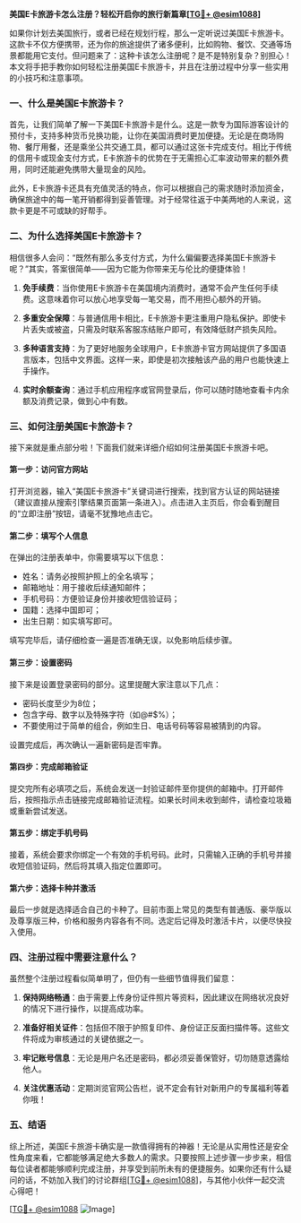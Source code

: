 **美国E卡旅游卡怎么注册？轻松开启你的旅行新篇章[[TG💪+ @esim1088](https://t.me/s/esim1088)]**

如果你计划去美国旅行，或者已经在规划行程，那么一定听说过美国E卡旅游卡。这款卡不仅方便携带，还为你的旅途提供了诸多便利，比如购物、餐饮、交通等场景都能用它支付。但问题来了：这种卡该怎么注册呢？是不是特别复杂？别担心！本文将手把手教你如何轻松注册美国E卡旅游卡，并且在注册过程中分享一些实用的小技巧和注意事项。

### 一、什么是美国E卡旅游卡？

首先，让我们简单了解一下美国E卡旅游卡是什么。这是一款专为国际游客设计的预付卡，支持多种货币兑换功能，让你在美国消费时更加便捷。无论是在商场购物、餐厅用餐，还是乘坐公共交通工具，都可以通过这张卡完成支付。相比于传统的信用卡或现金支付方式，E卡旅游卡的优势在于无需担心汇率波动带来的额外费用，同时还能避免携带大量现金的风险。

此外，E卡旅游卡还具有充值灵活的特点，你可以根据自己的需求随时添加资金，确保旅途中的每一笔开销都得到妥善管理。对于经常往返于中美两地的人来说，这款卡更是不可或缺的好帮手。

### 二、为什么选择美国E卡旅游卡？

相信很多人会问：“既然有那么多支付方式，为什么偏偏要选择美国E卡旅游卡呢？”其实，答案很简单——因为它能为你带来无与伦比的便捷体验！

1. **免手续费**：当你使用E卡旅游卡在美国境内消费时，通常不会产生任何手续费。这意味着你可以放心地享受每一笔交易，而不用担心额外的开销。
   
2. **多重安全保障**：与普通信用卡相比，E卡旅游卡更注重用户隐私保护。即使卡片丢失或被盗，只需及时联系客服冻结账户即可，有效降低财产损失风险。

3. **多种语言支持**：为了更好地服务全球用户，E卡旅游卡官方网站提供了多国语言版本，包括中文界面。这样一来，即使是初次接触该产品的用户也能快速上手操作。

4. **实时余额查询**：通过手机应用程序或官网登录后，你可以随时随地查看卡内余额及消费记录，做到心中有数。

### 三、如何注册美国E卡旅游卡？

接下来就是重点部分啦！下面我们就来详细介绍如何注册美国E卡旅游卡吧。

#### 第一步：访问官方网站

打开浏览器，输入“美国E卡旅游卡”关键词进行搜索，找到官方认证的网站链接（建议直接从搜索引擎结果页面第一条进入）。点击进入主页后，你会看到醒目的“立即注册”按钮，请毫不犹豫地点击它。

#### 第二步：填写个人信息

在弹出的注册表单中，你需要填写以下信息：
- 姓名：请务必按照护照上的全名填写；
- 邮箱地址：用于接收后续通知邮件；
- 手机号码：方便验证身份并接收短信验证码；
- 国籍：选择中国即可；
- 出生日期：如实填写即可。

填写完毕后，请仔细检查一遍是否准确无误，以免影响后续步骤。

#### 第三步：设置密码

接下来是设置登录密码的部分。这里提醒大家注意以下几点：
- 密码长度至少为8位；
- 包含字母、数字以及特殊字符（如@#$%）；
- 不要使用过于简单的组合，例如生日、电话号码等容易被猜到的内容。

设置完成后，再次确认一遍新密码是否牢靠。

#### 第四步：完成邮箱验证

提交完所有必填项之后，系统会发送一封验证邮件至你提供的邮箱中。打开邮件后，按照指示点击链接完成邮箱验证流程。如果长时间未收到邮件，请检查垃圾箱或重新尝试发送。

#### 第五步：绑定手机号码

接着，系统会要求你绑定一个有效的手机号码。此时，只需输入正确的手机号并接收短信验证码，然后将其填入指定位置即可。

#### 第六步：选择卡种并激活

最后一步就是选择适合自己的卡种了。目前市面上常见的类型有普通版、豪华版以及尊享版三种，价格和服务内容各有不同。选定后记得及时激活卡片，以便尽快投入使用。

### 四、注册过程中需要注意什么？

虽然整个注册过程看似简单明了，但仍有一些细节值得我们留意：

1. **保持网络畅通**：由于需要上传身份证件照片等资料，因此建议在网络状况良好的情况下进行操作，以提高成功率。

2. **准备好相关证件**：包括但不限于护照复印件、身份证正反面扫描件等。这些文件将成为审核通过的关键依据之一。

3. **牢记账号信息**：无论是用户名还是密码，都必须妥善保管好，切勿随意透露给他人。

4. **关注优惠活动**：定期浏览官网公告栏，说不定会有针对新用户的专属福利等着你哦！

### 五、结语

综上所述，美国E卡旅游卡确实是一款值得拥有的神器！无论是从实用性还是安全性角度来看，它都能够满足绝大多数人的需求。只要按照上述步骤一步步来，相信每位读者都能够顺利完成注册，并享受到前所未有的便捷服务。如果你还有什么疑问的话，不妨加入我们的讨论群组[[TG💪+ @esim1088](https://t.me/s/esim1088)]，与其他小伙伴一起交流心得吧！

[[TG💪+ @esim1088](https://t.me/s/esim1088) ![Image](https://i.postimg.cc/4NQfJmqS/Snipaste-2025-05-13-00-14-12.png)]